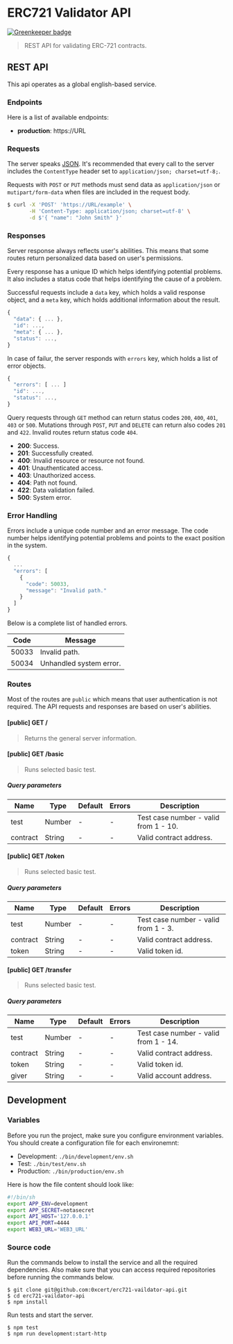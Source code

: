 # ERC721 Validator API

[![Greenkeeper badge](https://badges.greenkeeper.io/0xcert/erc721-validator-api.svg)](https://greenkeeper.io/)

> REST API for validating ERC-721 contracts.

## REST API

This api operates as a global english-based service.

### Endpoints

Here is a list of available endpoints:

* **production**: https://URL

### Requests

The server speaks [JSON](https://en.wikipedia.org/wiki/JSON). It's recommended that every call to the server includes the `ContentType` header set to `application/json; charset=utf-8;`. 

Requests with `POST` or `PUT` methods must send data as `application/json` or `mutipart/form-data` when files are included in the request body.

```bash
$ curl -X 'POST' 'https://URL/example' \
       -H 'Content-Type: application/json; charset=utf-8' \
       -d $'{ "name": "John Smith" }'
```

### Responses

Server response always reflects user's abilities. This means that some routes return personalized data based on user's permissions.

Every response has a unique ID which helps identifying potential problems. It also includes a status code that helps identifying the cause of a problem.

Successful requests include a `data` key, which holds a valid response object, and a `meta` key, which holds additional information about the result.

```js
{
  "data": { ... },
  "id": ...,
  "meta": { ... },
  "status": ...,
}
```

In case of failur, the server responds with `errors` key, which holds a list of error objects.

```js
{
  "errors": [ ... ]
  "id": ...,
  "status": ...,
}
```

Query requests through `GET` method can return status codes `200`, `400`, `401`, `403` or `500`. Mutations through `POST`, `PUT` and `DELETE` can return also codes `201` and `422`. Invalid routes return status code `404`.

* **200**: Success.
* **201**: Successfully created.
* **400**: Invalid resource or resource not found.
* **401**: Unauthenticated access.
* **403**: Unauthorized access.
* **404**: Path not found.
* **422**: Data validation failed.
* **500**: System error.

### Error Handling

Errors include a unique code number and an error message. The code number helps identifying potential problems and points to the exact position in the system.

```js
{
  ...
  "errors": [
    {
      "code": 50033,
      "message": "Invalid path."
    }
  ]
}
```

Below is a complete list of handled errors.

| Code | Message
|-|-
| 50033 | Invalid path.
| 50034 | Unhandled system error.

### Routes

Most of the routes are `public` which means that user authentication is not required. The API requests and responses are based on user's abilities.

#### [public] GET /

> Returns the general server information.

#### [public] GET /basic

> Runs selected basic test.

##### Query parameters

| Name | Type | Default | Errors | Description
|-|-|-|-|-
| test | Number | - | - | Test case number - valid from 1 - 10.
| contract | String | - | - | Valid contract address.

#### [public] GET /token

> Runs selected basic test.

##### Query parameters

| Name | Type | Default | Errors | Description
|-|-|-|-|-
| test | Number | - | - | Test case number - valid from 1 - 3.
| contract | String | - | - | Valid contract address.
| token | String | - | - | Valid token id.

#### [public] GET /transfer

> Runs selected basic test.

##### Query parameters

| Name | Type | Default | Errors | Description
|-|-|-|-|-
| test | Number | - | - | Test case number - valid from 1 - 14.
| contract | String | - | - | Valid contract address.
| token | String | - | - | Valid token id.
| giver | String | - | - | Valid account address.

## Development

### Variables

Before you run the project, make sure you configure environment variables. You should create a configuration file for each environemnt:

* Development: `./bin/development/env.sh`
* Test: `./bin/test/env.sh`
* Production: `./bin/production/env.sh`

Here is how the file content should look like:

```bash
#!/bin/sh
export APP_ENV=development
export APP_SECRET=notasecret
export API_HOST='127.0.0.1'
export API_PORT=4444
export WEB3_URL='WEB3_URL'
```

### Source code

Run the commands below to install the service and all the required dependencies. Also make sure that you can access required repositories before running the commands below.

```
$ git clone git@github.com:0xcert/erc721-vaildator-api.git
$ cd erc721-vaildator-api
$ npm install
```

Run tests and start the server.

```
$ npm test
$ npm run development:start-http
```
